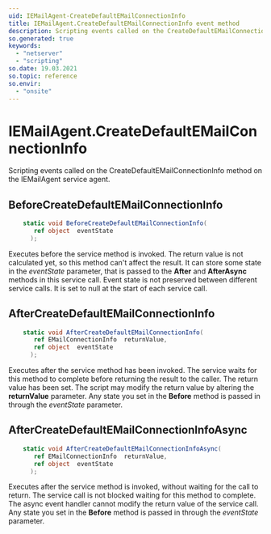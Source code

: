 ```yaml
---
uid: IEMailAgent-CreateDefaultEMailConnectionInfo
title: IEMailAgent.CreateDefaultEMailConnectionInfo event method
description: Scripting events called on the CreateDefaultEMailConnectionInfo method on the IEMailAgent service agent.
so.generated: true
keywords:
  - "netserver"
  - "scripting"
so.date: 19.03.2021
so.topic: reference
so.envir:
  - "onsite"
---
```

# IEMailAgent.CreateDefaultEMailConnectionInfo

Scripting events called on the <see cref='M:SuperOffice.CRM.Services.IEMailAgent.CreateDefaultEMailConnectionInfo'>CreateDefaultEMailConnectionInfo</see> method on the <see cref='IEMailAgent'>IEMailAgent</see>  service agent.

## BeforeCreateDefaultEMailConnectionInfo
```cs
    static void BeforeCreateDefaultEMailConnectionInfo(
       ref object  eventState
      );
```
Executes before the service method is invoked.
The return value is not calculated yet, so this method can't affect the result.
It can store some state in the *eventState* parameter, that is passed to the **After** and **AfterAsync** methods in this service call.
Event state is not preserved between different service calls. It is set to null at the start of each service call.
## AfterCreateDefaultEMailConnectionInfo
```cs
    static void AfterCreateDefaultEMailConnectionInfo(
       ref EMailConnectionInfo  returnValue,
       ref object  eventState
      );
```
Executes after the service method has been invoked. The service waits for this method to complete before returning the result to the caller.
The return value has been set. The script may modify the return value by altering the **returnValue** parameter.
Any state you set in the **Before** method is passed in through the *eventState* parameter.
## AfterCreateDefaultEMailConnectionInfoAsync
```cs
    static void AfterCreateDefaultEMailConnectionInfoAsync(
       ref EMailConnectionInfo  returnValue,
       ref object  eventState
      );
```
Executes after the service method is invoked, without waiting for the call to return.
The service call is not blocked waiting for this method to complete.
The async event handler cannot modify the return value of the service call.
Any state you set in the **Before** method is passed in through the *eventState* parameter.

